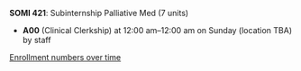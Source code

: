 **SOMI 421**: Subinternship Palliative Med (7 units)

- **A00** (Clinical Clerkship) at 12:00 am–12:00 am on Sunday (location TBA) by staff

[Enrollment numbers over time](./SOMI421.tsv)
